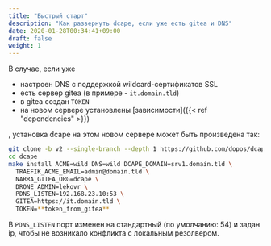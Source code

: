 ```yaml
---
title: "Быстрый старт"
description: "Как развернуть dcape, если уже есть gitea и DNS"
date: 2020-01-28T00:34:41+09:00
draft: false
weight: 1
---
```


В случае, если уже
* настроен DNS c поддержкой wildcard-сертификатов SSL
* есть сервер gitea (в примере - `it.domain.tld`)
* в gitea создан `TOKEN`
* на новом сервере установлены [зависимости]({{< ref "dependencies" >}})
 
, установка dcape на этом новом сервере может быть произведена так:

```bash
git clone -b v2 --single-branch --depth 1 https://github.com/dopos/dcape.git
cd dcape
make install ACME=wild DNS=wild DCAPE_DOMAIN=srv1.domain.tld \
  TRAEFIK_ACME_EMAIL=admin@domain.tld \
  NARRA_GITEA_ORG=dcape \
  DRONE_ADMIN=lekovr \
  PDNS_LISTEN=192.168.23.10:53 \
  GITEA=https://it.domain.tld \
  TOKEN=**token_from_gitea**
```

В `PDNS_LISTEN` порт изменен на стандартный (по умолчанию: 54) и задан ip, чтобы не возникало конфликта с локальным резолвером.
